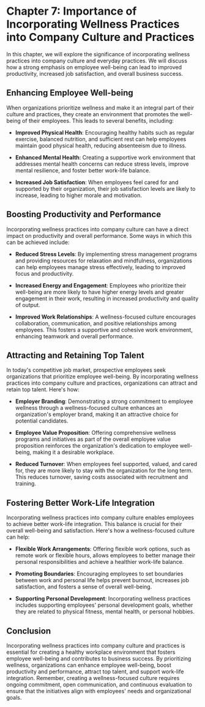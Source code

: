 Chapter 7: Importance of Incorporating Wellness Practices into Company Culture and Practices
============================================================================================

In this chapter, we will explore the significance of incorporating wellness practices into company culture and everyday practices. We will discuss how a strong emphasis on employee well-being can lead to improved productivity, increased job satisfaction, and overall business success.

Enhancing Employee Well-being
-----------------------------

When organizations prioritize wellness and make it an integral part of their culture and practices, they create an environment that promotes the well-being of their employees. This leads to several benefits, including:

* **Improved Physical Health**: Encouraging healthy habits such as regular exercise, balanced nutrition, and sufficient rest can help employees maintain good physical health, reducing absenteeism due to illness.

* **Enhanced Mental Health**: Creating a supportive work environment that addresses mental health concerns can reduce stress levels, improve mental resilience, and foster better work-life balance.

* **Increased Job Satisfaction**: When employees feel cared for and supported by their organization, their job satisfaction levels are likely to increase, leading to higher morale and motivation.

Boosting Productivity and Performance
-------------------------------------

Incorporating wellness practices into company culture can have a direct impact on productivity and overall performance. Some ways in which this can be achieved include:

* **Reduced Stress Levels**: By implementing stress management programs and providing resources for relaxation and mindfulness, organizations can help employees manage stress effectively, leading to improved focus and productivity.

* **Increased Energy and Engagement**: Employees who prioritize their well-being are more likely to have higher energy levels and greater engagement in their work, resulting in increased productivity and quality of output.

* **Improved Work Relationships**: A wellness-focused culture encourages collaboration, communication, and positive relationships among employees. This fosters a supportive and cohesive work environment, enhancing teamwork and overall performance.

Attracting and Retaining Top Talent
-----------------------------------

In today's competitive job market, prospective employees seek organizations that prioritize employee well-being. By incorporating wellness practices into company culture and practices, organizations can attract and retain top talent. Here's how:

* **Employer Branding**: Demonstrating a strong commitment to employee wellness through a wellness-focused culture enhances an organization's employer brand, making it an attractive choice for potential candidates.

* **Employee Value Proposition**: Offering comprehensive wellness programs and initiatives as part of the overall employee value proposition reinforces the organization's dedication to employee well-being, making it a desirable workplace.

* **Reduced Turnover**: When employees feel supported, valued, and cared for, they are more likely to stay with the organization for the long term. This reduces turnover, saving costs associated with recruitment and training.

Fostering Better Work-Life Integration
--------------------------------------

Incorporating wellness practices into company culture enables employees to achieve better work-life integration. This balance is crucial for their overall well-being and satisfaction. Here's how a wellness-focused culture can help:

* **Flexible Work Arrangements**: Offering flexible work options, such as remote work or flexible hours, allows employees to better manage their personal responsibilities and achieve a healthier work-life balance.

* **Promoting Boundaries**: Encouraging employees to set boundaries between work and personal life helps prevent burnout, increases job satisfaction, and fosters a sense of overall well-being.

* **Supporting Personal Development**: Incorporating wellness practices includes supporting employees' personal development goals, whether they are related to physical fitness, mental health, or personal hobbies.

Conclusion
----------

Incorporating wellness practices into company culture and practices is essential for creating a healthy workplace environment that fosters employee well-being and contributes to business success. By prioritizing wellness, organizations can enhance employee well-being, boost productivity and performance, attract top talent, and support work-life integration. Remember, creating a wellness-focused culture requires ongoing commitment, open communication, and continuous evaluation to ensure that the initiatives align with employees' needs and organizational goals.
